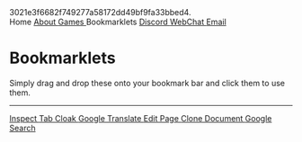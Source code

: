 <!DOCTYPE html>
<html>
<head>
  <meta charset="utf-8">
  <meta name="viewport" content="width=device-width">
  <title>Home</title>
  <link rel="icon" type="image/png" href="astolfopng.png" />
  <link href="new.css" rel="stylesheet" type="text/css" />
  <script src="https://kit.fontawesome.com/8df7d40c3b.js" crossorigin="anonymous"></script>
</head>
3021e3f6682f749277a58172dd49bf9fa33bbed4.
<body>
  <nav class="bar">
       <a class="active"><i class="fa fa-fw fa-home"></i> Home </a>
       <a href="about.html"><i class="fa fa-fw fa-info-circle"></i> About </a>
       <a href="games.html"><i class="fa fa-fw fa-gamepad"></i> Games </a>
       <a class="active"><i class="fa fa-fw fa-bookmark"></i> Bookmarklets </a>
       <a href="https://yex-is-very-cool.herokuapp.com/main/discord.gg/d55JGgdW4P"><i class="fab fa-discord"></i> Discord </a>
       <a href="https://chat.undernet.org/#yexsgames"><i class="fa fa-fw fa-wechat"></i> WebChat </a>
       <a href="mailto:152135@mcpsmd.net"><i class="fa fa-fw fa-envelope"></i> Email </a>
  </nav>

  <h1 class="left"> Bookmarklets </h1>
  <p class = "left"> Simply drag and drop these onto your bookmark bar and click them to use them.</p>
  <hr>
  <a class="bmrklet" href="javascript:(function () {var script=document.createElement('script');script.src='https://x-ray-goggles.mouse.org/webxray.js';script.className='webxray';script.setAttribute('data-lang','en-US');script.setAttribute('data-baseuri','https://x-ray-goggles.mouse.org');document.body.appendChild(script);}())"> Inspect </a>
  <a class="bmrklet" href="javascript:(function () {var title=prompt('Enter title name');var icon=prompt('Enter the link of your icon');var link=document.querySelector(&quot;link[rel*='icon']&quot;) || document.createElement('link');link.type='image/x-icon';link.rel='shortcut icon';link.href=icon;document.title=title;document.getElementsByTagName('head')[0].appendChild(link);})();"> Tab Cloak </a>
  <a class = "bmrklet" href="javascript:location='http://translate.google.com/translate?u=%27+++encodeURIComponent(location);&#38;_x_tr_sl=auto&#38;_x_tr_tl=en&#38;_x_tr_hl=en-US"> Google Translate </a>
  <a class="bmrklet" href="javascript:document.body.contentEditable = 'true'; document.designMode='on'; void 0"> Edit Page </a>
  <a class="bmrklet" href="javascript:(function(){var i, nd; function copyChildren(a,b){var i, nn; for(i=0;i<a.childNodes.length;++i) { nn = a.childNodes[i].cloneNode(true); if(nd.importNode) nn = nd.importNode(nn, true); b.appendChild(nn); } } nd=window.open().document; nd.open(); nd.close(); /*140681*/ copyChildren(document.getElementsByTagName('head')[0], nd.getElementsByTagName('head')[0]); copyChildren(document.body, nd.body);})();"> Clone Document </a>
  <a class="bmrklet" href="javascript:q = '' + (window.getSelection ?%20window.getSelection()%20:%20document.getSelection%20?%20document.getSelection()%20:%20document.selection.createRange().text);%20if%20(!q)%20q%20=%20prompt(%22You%20didn%27t%20select%20any%20text.%20%20Enter%20a%20search%20phrase:%22,%20%22%22);%20if%20(q!=null)%20location=%22http://www.google.com/search?q=%22%20+%20escape(q).replace(/%20/g,%20%22+%22);%20void%200"> Google Search </a>
  
</body>
</html>
